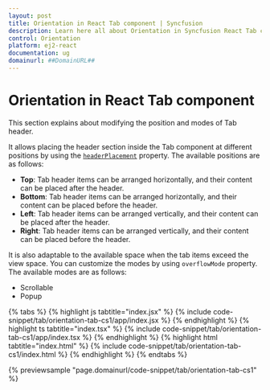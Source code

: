 ```yaml
---
layout: post
title: Orientation in React Tab component | Syncfusion
description: Learn here all about Orientation in Syncfusion React Tab component of Syncfusion Essential JS 2 and more.
control: Orientation 
platform: ej2-react
documentation: ug
domainurl: ##DomainURL##
---
```


# Orientation in React Tab component

This section explains about modifying the position and modes of Tab header.

It allows placing the header section inside the Tab component at different positions by using the  [`headerPlacement`](https://ej2.syncfusion.com/react/documentation/api/tab#headerplacement) property. The available positions are as follows:

* **Top**: Tab header items can be arranged horizontally, and their content can be placed after the header.
* **Bottom**: Tab header items can be arranged horizontally, and their content can be placed before the header.
* **Left**: Tab header items can be arranged vertically, and their content can be placed after the header.
* **Right**: Tab header items can be arranged vertically, and their content can be placed before the header.

It is also adaptable to the available space when the tab items exceed the view space. You can customize the modes by using `overflowMode` property. The available modes are as follows:

* Scrollable
* Popup

{% tabs %}
{% highlight js tabtitle="index.jsx" %}
{% include code-snippet/tab/orientation-tab-cs1/app/index.jsx %}
{% endhighlight %}
{% highlight ts tabtitle="index.tsx" %}
{% include code-snippet/tab/orientation-tab-cs1/app/index.tsx %}
{% endhighlight %}
{% highlight html tabtitle="index.html" %}
{% include code-snippet/tab/orientation-tab-cs1/index.html %}
{% endhighlight %}
{% endtabs %}
        
{% previewsample "page.domainurl/code-snippet/tab/orientation-tab-cs1" %}
